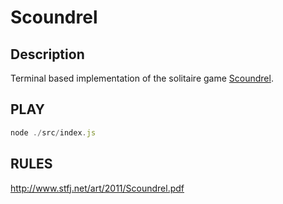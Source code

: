 # Scoundrel

## Description

Terminal based implementation of the solitaire game [Scoundrel](https://thesoloboardgamer.com/scoundrel-dungeon-crawl/).

## PLAY

```Javascript
node ./src/index.js
```
## RULES

http://www.stfj.net/art/2011/Scoundrel.pdf
